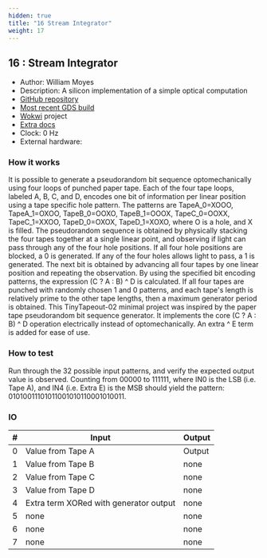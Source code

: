 ```yaml
---
hidden: true
title: "16 Stream Integrator"
weight: 17
---
```


## 16 : Stream Integrator

* Author: William Moyes
* Description: A silicon implementation of a simple optical computation
* [GitHub repository](https://github.com/moyesw/tt02-moyesw-StreamIntegrator)
* [Most recent GDS build](https://github.com/moyesw/tt02-moyesw-StreamIntegrator/actions/runs/3357095237)
* [Wokwi](https://wokwi.com/projects/346553315158393428) project
* [Extra docs]()
* Clock: 0 Hz
* External hardware: 



### How it works

It is possible to generate a pseudorandom bit sequence optomechanically using four loops of punched paper tape. Each of the four tape loops, labeled A, B, C, and D, encodes one bit of information per linear position using a tape specific hole pattern. The patterns are TapeA_0=XOOO, TapeA_1=OXOO, TapeB_0=OOXO, TapeB_1=OOOX, TapeC_0=OOXX, TapeC_1=XXOO, TapeD_0=OXOX, TapeD_1=XOXO, where O is a hole, and X is filled. The pseudorandom sequence is obtained by physically stacking the four tapes together at a single linear point, and observing if light can pass through any of the four hole positions. If all four hole positions are blocked, a 0 is generated. If any of the four holes allows light to pass, a 1 is generated. The next bit is obtained by advancing all four tapes by one linear position and repeating the observation. By using the specified bit encoding patterns, the expression (C ? A : B) ^ D is calculated. If all four tapes are punched with randomly chosen 1 and 0 patterns, and each tape's length is relatively prime to the other tape lengths, then a maximum generator period is obtained. This TinyTapeout-02 minimal project was inspired by the paper tape pseudorandom bit sequence generator. It implements the core (C ? A : B) ^ D operation electrically instead of optomechanically. An extra ^ E term is added for ease of use.

### How to test

Run through the 32 possible input patterns, and verify the expected output value is observed. Counting from 00000 to 111111, where IN0 is the LSB (i.e. Tape A), and IN4 (i.e. Extra E) is the MSB should yield the pattern: 01010011101011001010110001010011.

### IO

| # | Input        | Output       |
|---|--------------|--------------|
| 0 | Value from Tape A  | Output |
| 1 | Value from Tape B  | none |
| 2 | Value from Tape C  | none |
| 3 | Value from Tape D  | none |
| 4 | Extra term XORed with generator output  | none |
| 5 | none  | none |
| 6 | none  | none |
| 7 | none  | none |
